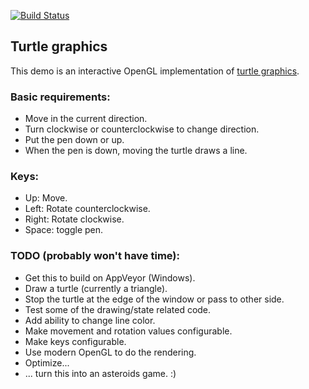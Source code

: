 [![Build Status](https://travis-ci.com/kalderman/demo.svg?branch=master)](https://travis-ci.com/kalderman/demo)

## Turtle graphics
This demo is an interactive OpenGL implementation of [turtle graphics](https://en.wikipedia.org/wiki/Turtle_graphics).

### Basic requirements:
- Move in the current direction.
- Turn clockwise or counterclockwise to change direction.
- Put the pen down or up. 
- When the pen is down, moving the turtle draws a line.

### Keys:
- Up: Move.
- Left: Rotate counterclockwise.
- Right: Rotate clockwise.
- Space: toggle pen.

### TODO (probably won't have time):
- Get this to build on AppVeyor (Windows).
- Draw a turtle (currently a triangle).
- Stop the turtle at the edge of the window or pass to other side.
- Test some of the drawing/state related code.
- Add ability to change line color.
- Make movement and rotation values configurable.
- Make keys configurable.
- Use modern OpenGL to do the rendering.
- Optimize...
- ... turn this into an asteroids game. :)